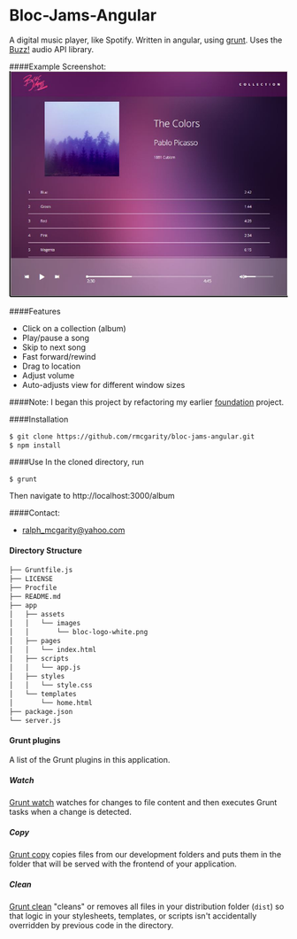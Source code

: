 # Bloc-Jams-Angular
A digital music player, like Spotify. Written in angular, using [grunt](http://gruntjs.com). Uses the [Buzz!](http://buzz.jaysalvat.com) audio API library.

####Example Screenshot:
![Bloc Jams](https://github.com/rmcgarity/foundation/blob/master/assets/images/Bloc-Jams-Foundation%20Screen%20Shot.JPG "Bloc-Jams")

####Features
* Click on a collection (album)
* Play/pause a song
* Skip to next song
* Fast forward/rewind
* Drag to location
* Adjust volume
* Auto-adjusts view for different window sizes

####Note: I began this project by refactoring my earlier [foundation](https://github.com/rmcgarity) project.

####Installation
```
$ git clone https://github.com/rmcgarity/bloc-jams-angular.git
$ npm install
```
####Use
In the cloned directory, run
```
$ grunt
```
Then navigate to http://localhost:3000/album

####Contact:
* ralph_mcgarity@yahoo.com

#### Directory Structure
```
├── Gruntfile.js
├── LICENSE
├── Procfile
├── README.md
├── app
│   ├── assets
│   │   └── images
│   │       └── bloc-logo-white.png
│   ├── pages
│   │   └── index.html
│   ├── scripts
│   │   └── app.js
│   ├── styles
│   │   └── style.css
│   └── templates
│       └── home.html
├── package.json
└── server.js
```
#### Grunt plugins
A list of the Grunt plugins in this application.
##### Watch
[Grunt watch](https://github.com/gruntjs/grunt-contrib-watch) watches for changes to file content and then executes Grunt tasks when a change is detected.

##### Copy

[Grunt copy](https://github.com/gruntjs/grunt-contrib-copy) copies files from our development folders and puts them in the folder that will be served with the frontend of your application.

##### Clean

[Grunt clean](https://github.com/gruntjs/grunt-contrib-clean) "cleans" or removes all files in your distribution folder (`dist`) so that logic in your stylesheets, templates, or scripts isn't accidentally overridden by previous code in the directory.

